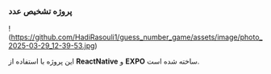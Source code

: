 ### پروژه تشخیص عدد

!(https://github.com/HadiRasouli1/guess_number_game/assets/image/photo_2025-03-29_12-39-53.jpg)

این پروژه با استفاده از **ReactNative** و **EXPO** ساخته شده است.
